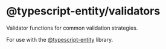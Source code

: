 # @typescript-entity/validators

Validator functions for common validation strategies.

For use with the [@typescript-entity](https://github.com/apancutt/typescript-entity) library.
